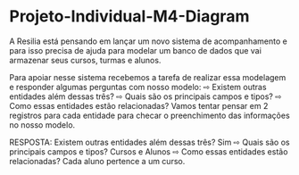 # Projeto-Individual-M4-Diagram

A Resilia está pensando em lançar um novo sistema de acompanhamento e para isso precisa de ajuda para modelar um banco de dados que vai armazenar seus cursos, turmas e alunos.

Para apoiar nesse sistema recebemos a tarefa de realizar essa modelagem e responder algumas perguntas com nosso modelo:
⇨ Existem outras entidades além dessas três?
⇨ Quais são os principais campos e tipos?
⇨ Como essas entidades estão relacionadas?
Vamos tentar pensar em 2 registros para cada entidade para checar o preenchimento das informações no nosso modelo.

RESPOSTA:
Existem outras entidades além dessas três? Sim
⇨ Quais são os principais campos e tipos?
Cursos e Alunos
⇨ Como essas entidades estão relacionadas?
Cada aluno pertence a um curso.
